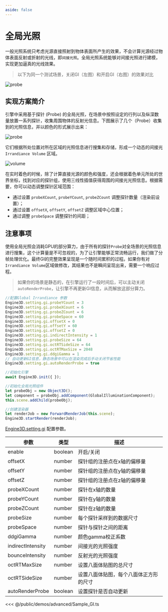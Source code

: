 ```yaml
---
aside: false
---
```

# 全局光照

一般光照系统只考虑光源直接照射到物体表面所产生的效果，不会计算光源经过物体表面反射或折射的光线，即`间接光照`。全局光照系统能够对间接光照进行建模，实现更加逼真的光线效果。

> 以下为同一个测试场景，关闭GI（左图）和开启GI（右图）的效果对比

![probe](/images/gi/gi.webp)


## 实现方案简介

引擎中采用基于探针 (Probe) 的全局光照，在场景中按照设定的行列以及纵深数量放置一系列探针，收集周围物体的反射光信息。下图展示了几个（Probe）收集到的光照信息，并以颜色的形式展示出来：

![probe](/images/gi/probe.webp)


它们根据所处位置对所在区域的光照信息进行搜集和存储，形成一个动态的间接光 `Irrandiance Volume` 区域。

![volume](/images/gi/volume.webp)

在实时着色的时候，除了计算直接光源的颜色和强度，还会根据着色单元所处的世界坐标，找到对应的探针组，使用三线性插值获得周围的间接光光照信息。根据需要，你可以动态调整探针区域范围：

- 通过设置 `probeXCount`, `probeYCount`, `probeZCount` 调整探针数量（渲染前设置）；
- 通过设置 `offsetX`, `offsetY`, `offsetZ` 调整区域中心位置；
- 通过调整 `probeSpace` 调整探针的间距；

## 注意事项

使用全局光照会消耗GPU的部分算力，由于所有的探针`Probe`对全场景的光照信息进行搜集，这个计算量是不可忽视的，为了让引擎能够正常流畅运行，我们做了分帧处理优化。最终GI的完整效果呈现是一个随时间累积的过程。如果你有对`Irrandiance Volume`区域做修改，其结果也不是瞬间呈现出来，需要一个响应过程。

> 如果你的场景是静态的，在引擎运行了一段时间后，可以主动关闭`autoRenderProbe`，让引擎不再更新GI信息，从而解放这部分算力。

```ts
//配置Global Irrandiance 参数
Engine3D.setting.gi.probeYCount = 3
Engine3D.setting.gi.probeXCount = 6
Engine3D.setting.gi.probeZCount = 6
Engine3D.setting.gi.probeSpace = 60
Engine3D.setting.gi.offsetX = 0
Engine3D.setting.gi.offsetY = 60
Engine3D.setting.gi.offsetZ = 0
Engine3D.setting.gi.indirectIntensity = 1
Engine3D.setting.gi.probeSize = 64
Engine3D.setting.gi.octRTSideSize = 64
Engine3D.setting.gi.octRTMaxSize = 2048
Engine3D.setting.gi.ddgiGamma = 1
// 自动更新GI信息，静态场景中可以在渲染完成后手动关闭节省性能
Engine3D.setting.gi.autoRenderProbe = true

//初始化引擎
await Engine3D.init({ });

//初始化全局光照组件
let probeObj = new Object3D();
let component = probeObj.addComponent(GlobalIlluminationComponent);
this.scene.addChild(probeObj);

//创建渲染器
let renderJob = new ForwardRenderJob(this.scene);
Engine3D.startRender(renderJob);

```

[Engine3D.setting.gi](../../api/types/GlobalIlluminationSetting.md) 配置参数。

| 参数 | 类型 | 描述 |
| --- | --- | --- |
| enable | boolean | 开启/关闭 |
| offsetX | number | 探针组的注册点在x轴的偏移量 |
| offsetY | number | 探针组的注册点在y轴的偏移量 |
| offsetZ | number | 探针组的注册点在z轴的偏移量 |
| probeXCount | number | 探针在x轴的数量 |
| probeYCount | number | 探针在y轴的数量 |
| probeZCount | number | 探针在z轴的数量 |
| probeSize | number | 每个探针采样到的数据尺寸 |
| probeSpace | number | 探针与探针之间的距离 |
| ddgiGamma | number | 颜色gamma校正系数 |
| indirectIntensity | number | 间接光的光照强度 |
| bounceIntensity | number | 反射光的光照强度 |
| octRTMaxSize | number | 设置八面体贴图的总尺寸 |
| octRTSideSize | number | 设置八面体贴图，每个八面体正方形的尺寸 |
| autoRenderProbe | boolean | 设置探针是否自动更新 |

<Demo src="/demos/advanced/Sample_GI.ts"></Demo>

<<< @/public/demos/advanced/Sample_GI.ts
